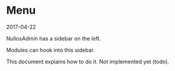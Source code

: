 Menu
==========
2017-04-22



NullosAdmin has a sidebar on the left.

Modules can hook into this sidebar.


This document explains how to do it.
Not implemented yet (todo).